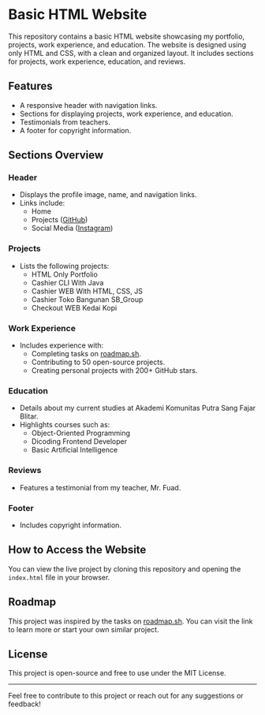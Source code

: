 # Basic HTML Website

This repository contains a basic HTML website showcasing my portfolio, projects, work experience, and education. The website is designed using only HTML and CSS, with a clean and organized layout. It includes sections for projects, work experience, education, and reviews.

## Features
- A responsive header with navigation links.
- Sections for displaying projects, work experience, and education.
- Testimonials from teachers.
- A footer for copyright information.

## Sections Overview
### Header
- Displays the profile image, name, and navigation links.
- Links include:
  - Home
  - Projects ([GitHub](https://github.com/sabita-yahya))
  - Social Media ([Instagram](https://www.instagram.com/b.sabitaa))

### Projects
- Lists the following projects:
  - HTML Only Portfolio
  - Cashier CLI With Java
  - Cashier WEB With HTML, CSS, JS
  - Cashier Toko Bangunan SB_Group
  - Checkout WEB Kedai Kopi

### Work Experience
- Includes experience with:
  - Completing tasks on [roadmap.sh](https://roadmap.sh/u/sabita).
  - Contributing to 50 open-source projects.
  - Creating personal projects with 200+ GitHub stars.

### Education
- Details about my current studies at Akademi Komunitas Putra Sang Fajar Blitar.
- Highlights courses such as:
  - Object-Oriented Programming
  - Dicoding Frontend Developer
  - Basic Artificial Intelligence

### Reviews
- Features a testimonial from my teacher, Mr. Fuad.

### Footer
- Includes copyright information.

## How to Access the Website
You can view the live project by cloning this repository and opening the `index.html` file in your browser.

## Roadmap
This project was inspired by the tasks on [roadmap.sh](https://roadmap.sh/projects/basic-html-website). You can visit the link to learn more or start your own similar project.

## License
This project is open-source and free to use under the MIT License.

---
Feel free to contribute to this project or reach out for any suggestions or feedback!

